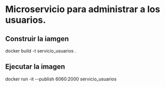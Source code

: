 # Microservicio para administrar a los usuarios.

## Construir la iamgen

docker build -t servicio_usuarios .

## Ejecutar la imagen

docker run -it --publish 6060:2000 servicio_usuarios
